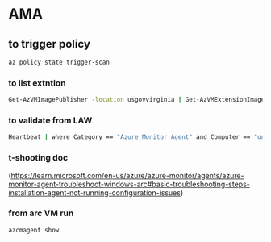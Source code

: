 # AMA

## to trigger policy
```bash
az policy state trigger-scan
```
### to list extntion 
```bash
Get-AzVMImagePublisher -location usgovvirginia | Get-AzVMExtensionImagetype | ?{$_.PublisherName -like "Microsoft.Azure.Monitor"} | Get-AzVMExtensionImage
```

### to validate from LAW
```bash
Heartbeat | where Category == "Azure Monitor Agent" and Computer == "onprem-srv1" | take 10
```
### t-shooting doc
(https://learn.microsoft.com/en-us/azure/azure-monitor/agents/azure-monitor-agent-troubleshoot-windows-arc#basic-troubleshooting-steps-installation-agent-not-running-configuration-issues)


### from arc VM run
```bash
azcmagent show
```
